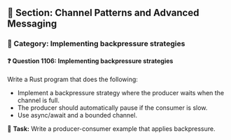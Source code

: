 ## 📘 Section: Channel Patterns and Advanced Messaging  
### 🔹 Category: Implementing backpressure strategies  
#### ❓ Question 1106: Implementing backpressure strategies

Write a Rust program that does the following:

- Implement a backpressure strategy where the producer waits when the channel is full.
- The producer should automatically pause if the consumer is slow.
- Use async/await and a bounded channel.

🔧 **Task:** Write a producer-consumer example that applies backpressure.
